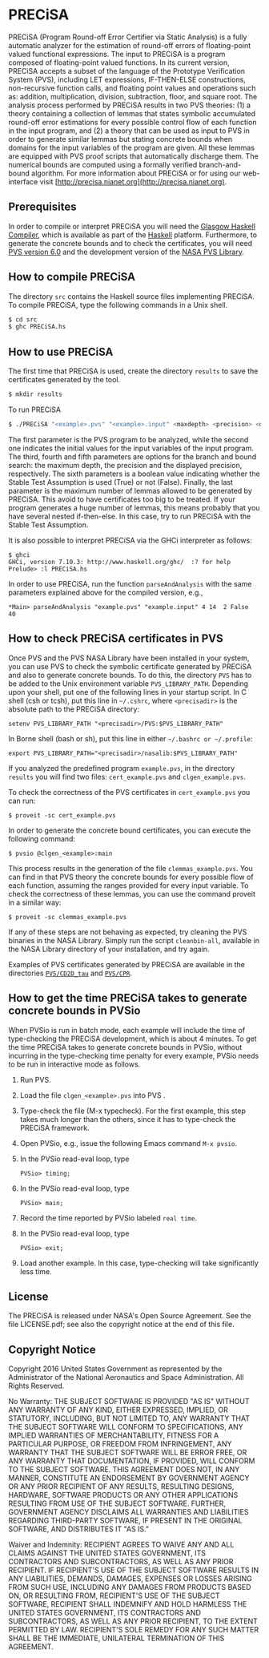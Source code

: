 # PRECiSA

PRECiSA (Program Round-off Error Certifier via Static Analysis) is a fully automatic analyzer for the estimation of round-off errors of floating-point valued functional expressions.
The input to PRECiSA is a program composed of floating-point valued functions. In its current version, PRECiSA accepts a subset of the language of the Prototype Verification System (PVS), including LET expressions, IF-THEN-ELSE constructions, non-recursive function calls, and floating point values and operations such as: addition, multiplication, division, subtraction, floor, and square root.
The analysis process performed by PRECiSA results in two PVS theories: (1) a theory containing a collection of lemmas that states symbolic accumulated round-off error estimations for every possible control flow of each function in the input program, and (2) a theory that can be used as input to PVS in order to generate similar lemmas but stating concrete bounds when domains for the input variables of the program are given. All these lemmas are equipped with PVS proof scripts that automatically discharge them. The numerical bounds are computed using a formally verified branch-and-bound algorithm.
For more information about PRECiSA or for using our web-interface visit [http://precisa.nianet.org](http://precisa.nianet.org).

Prerequisites
-------------

In order to compile or interpret PRECiSA you will need the [Glasgow Haskell Compiler](https://www.haskell.org/ghc), which is available as part of the [Haskell](https://www.haskell.org/platform) platform.
Furthermore, to generate the concrete bounds and to check the certificates, you will need [PVS version 6.0](http://pvs.csl.sri.com) and the development version of the [NASA PVS Library](https://github.com/nasa/pvslib).

How to compile PRECiSA
------------------

The directory `src` contains the Haskell source files implementing
PRECiSA. To compile PRECiSA, type the following commands in a Unix shell.

```bash
$ cd src
$ ghc PRECiSA.hs 
```

How to use PRECiSA
------------------

The first time that PRECiSA is used, create the directory `results` to
save the certificates generated by the tool.

```bash 
$ mkdir results 
```

To run PRECiSA 
```bash 
$ ./PRECiSA "<example>.pvs" "<example>.input" <maxdepth> <precision> <displayed-precision> <stable-test-assumption> <maxlemmas>
```

The first parameter is the PVS program to be analyzed, while the second one indicates the initial values for the input variables of the input program.
The third, fourth and fifth parameters are options for the branch and bound search: the maximum depth, the precision and the displayed precision, respectively.
The sixth parameters is a boolean value indicating whether the Stable Test Assumption is used (True) or not (False).
Finally, the last parameter is the maximum number of lemmas allowed to be generated by PRECiSA. This avoid to have certificates too big to be treated. If your program generates a huge number of lemmas, this means probably that you have several nested if-then-else. In this case, try to run PRECiSA with the Stable Test Assumption.

It is also possible to interpret PRECiSA via the GHCi interpreter as follows:

```
$ ghci
GHCi, version 7.10.3: http://www.haskell.org/ghc/  :? for help
Prelude> :l PRECiSA.hs 
```

In order to use PRECiSA, run the function `parseAndAnalysis` with the
same parameters explained above for the compiled version, e.g.,

```
*Main> parseAndAnalysis "example.pvs" "example.input" 4 14  2 False  40
```

How to check PRECiSA certificates in PVS
------------------

Once PVS and the PVS NASA Library have been installed in your system,
you can use PVS to check the symbolic certificate generated by PRECiSA
and also to generate concrete bounds. To do this, the directory `PVS` has to be added to the Unix environment variable
`PVS_LIBRARY_PATH`.  Depending upon your shell, put one of the following lines
in your startup script.  In C shell (csh or tcsh), put this line in
`~/.cshrc`, where `<precisadir>` is the absolute path to the PRECiSA directory:

~~~
setenv PVS_LIBRARY_PATH "<precisadir>/PVS:$PVS_LIBRARY_PATH"
~~~

In Borne shell (bash or sh), put this line in either `~/.bashrc or ~/.profile`:

~~~
export PVS_LIBRARY_PATH="<precisadir>/nasalib:$PVS_LIBRARY_PATH"
~~~

If you analyzed the predefined program `example.pvs`, in the directory `results` you will find two files: `cert_example.pvs` and `clgen_example.pvs`.

To check the correctness of the PVS certificates in `cert_example.pvs` you can run:

```
$ proveit -sc cert_example.pvs
```

In order to generate the concrete bound certificates, you can execute the following command:

```
$ pvsio @clgen_<example>:main
```

This process results in the generation of the file `clemmas_example.pvs`. You can find in that PVS theory the concrete bounds for every possible flow of each function, assuming the ranges provided for every input variable. To check the correctness of these lemmas, you can use the command proveit in a similar way:

```
$ proveit -sc clemmas_example.pvs
```

If any of these steps are not behaving as expected, try cleaning the
PVS binaries in the NASA Library. Simply run the script
`cleanbin-all`, available in the NASA Library directory of your installation, and try again.

Examples of PVS certificates generated by PRECiSA are available in the
directories [`PVS/CD2D_tau`](PVS/CD2D_tau) and [`PVS/CPR`](PVS/CPR/).

How to get the time PRECiSA takes to generate concrete bounds in PVSio
-------

When PVSio is run in batch mode, each example will include the time of
type-checking the PRECiSA development, which is about 4 minutes. To
get the time PRECiSA takes to generate concrete bounds in PVSio,
without incurring in the type-checking time penalty for every example,
PVSio needs to be run in interactive mode as follows.

1. Run PVS.

1. Load the file `clgen_<example>.pvs` into PVS .

1. Type-check the file (M-x typecheck). For the first example, this step
 takes much longer than the others, since it has to type-check the
 PRECiSA framework.

1. Open PVSio, e.g., issue the following Emacs command `M-x pvsio`.

1. In the PVSio read-eval loop, type 
    ```	
    PVSio> timing;
    ```	

1. In the PVSio read-eval loop, type
    ```	
    PVSio> main;
    ```	

1. Record the time reported by PVSio labeled `real time`.

1. In the PVSio read-eval loop, type
    ```	
    PVSio> exit;
    ```	

1. Load another example. In this case, type-checking will take significantly less time.

License
-------

The PRECiSA is released under NASA's Open Source Agreement. See the file LICENSE.pdf; see also the copyright notice at the end of this file.

Copyright Notice
------------------

Copyright 2016 United States Government as represented by the Administrator of the National Aeronautics and Space Administration. All Rights Reserved.

No Warranty: THE SUBJECT SOFTWARE IS PROVIDED "AS IS" WITHOUT ANY WARRANTY OF ANY KIND, EITHER EXPRESSED, IMPLIED, OR STATUTORY, INCLUDING, BUT NOT LIMITED TO, ANY WARRANTY THAT THE SUBJECT SOFTWARE WILL CONFORM TO SPECIFICATIONS, ANY IMPLIED WARRANTIES OF MERCHANTABILITY, FITNESS FOR A PARTICULAR PURPOSE, OR FREEDOM FROM INFRINGEMENT, ANY WARRANTY THAT THE SUBJECT SOFTWARE WILL BE ERROR FREE, OR ANY WARRANTY THAT DOCUMENTATION, IF PROVIDED, WILL CONFORM TO THE SUBJECT SOFTWARE. THIS AGREEMENT DOES NOT, IN ANY MANNER, CONSTITUTE AN ENDORSEMENT BY GOVERNMENT AGENCY OR ANY PRIOR RECIPIENT OF ANY RESULTS, RESULTING DESIGNS, HARDWARE, SOFTWARE PRODUCTS OR ANY OTHER APPLICATIONS RESULTING FROM USE OF THE SUBJECT SOFTWARE.  FURTHER, GOVERNMENT AGENCY DISCLAIMS ALL WARRANTIES AND LIABILITIES REGARDING THIRD-PARTY SOFTWARE, IF PRESENT IN THE ORIGINAL SOFTWARE, AND DISTRIBUTES IT "AS IS."

Waiver and Indemnity: RECIPIENT AGREES TO WAIVE ANY AND ALL CLAIMS AGAINST THE UNITED STATES GOVERNMENT, ITS CONTRACTORS AND SUBCONTRACTORS, AS WELL AS ANY PRIOR RECIPIENT.  IF RECIPIENT'S USE OF THE SUBJECT SOFTWARE RESULTS IN ANY LIABILITIES, DEMANDS, DAMAGES, EXPENSES OR LOSSES ARISING FROM SUCH USE, INCLUDING ANY DAMAGES FROM PRODUCTS BASED ON, OR RESULTING FROM, RECIPIENT'S USE OF THE SUBJECT SOFTWARE, RECIPIENT SHALL INDEMNIFY AND HOLD HARMLESS THE UNITED STATES GOVERNMENT, ITS CONTRACTORS AND SUBCONTRACTORS, AS WELL AS ANY PRIOR RECIPIENT, TO THE EXTENT PERMITTED BY LAW.  RECIPIENT'S SOLE REMEDY FOR ANY SUCH MATTER SHALL BE THE IMMEDIATE, UNILATERAL TERMINATION OF THIS AGREEMENT.

